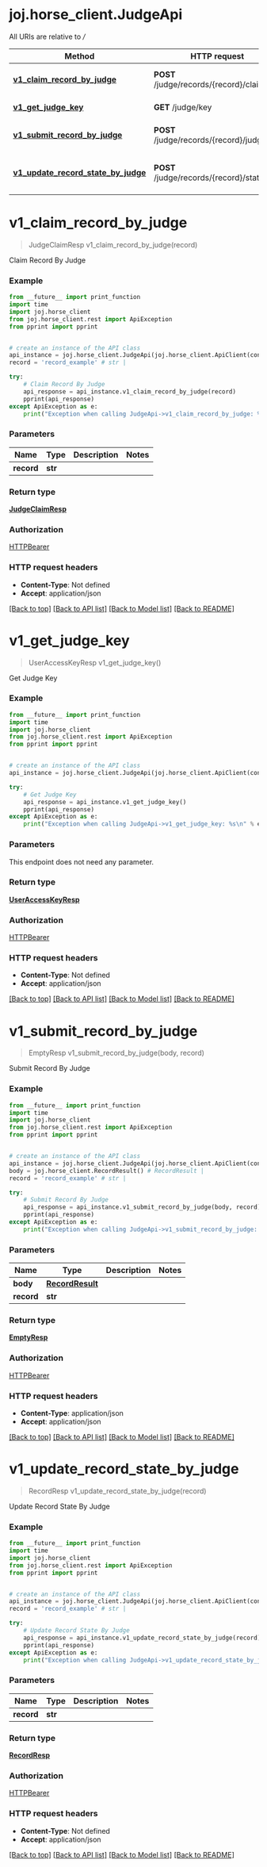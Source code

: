 # joj.horse_client.JudgeApi

All URIs are relative to */*

Method | HTTP request | Description
------------- | ------------- | -------------
[**v1_claim_record_by_judge**](JudgeApi.md#v1_claim_record_by_judge) | **POST** /judge/records/{record}/claim | Claim Record By Judge
[**v1_get_judge_key**](JudgeApi.md#v1_get_judge_key) | **GET** /judge/key | Get Judge Key
[**v1_submit_record_by_judge**](JudgeApi.md#v1_submit_record_by_judge) | **POST** /judge/records/{record}/judgment | Submit Record By Judge
[**v1_update_record_state_by_judge**](JudgeApi.md#v1_update_record_state_by_judge) | **POST** /judge/records/{record}/state | Update Record State By Judge

# **v1_claim_record_by_judge**
> JudgeClaimResp v1_claim_record_by_judge(record)

Claim Record By Judge

### Example
```python
from __future__ import print_function
import time
import joj.horse_client
from joj.horse_client.rest import ApiException
from pprint import pprint


# create an instance of the API class
api_instance = joj.horse_client.JudgeApi(joj.horse_client.ApiClient(configuration))
record = 'record_example' # str | 

try:
    # Claim Record By Judge
    api_response = api_instance.v1_claim_record_by_judge(record)
    pprint(api_response)
except ApiException as e:
    print("Exception when calling JudgeApi->v1_claim_record_by_judge: %s\n" % e)
```

### Parameters

Name | Type | Description  | Notes
------------- | ------------- | ------------- | -------------
 **record** | **str**|  | 

### Return type

[**JudgeClaimResp**](JudgeClaimResp.md)

### Authorization

[HTTPBearer](../README.md#HTTPBearer)

### HTTP request headers

 - **Content-Type**: Not defined
 - **Accept**: application/json

[[Back to top]](#) [[Back to API list]](../README.md#documentation-for-api-endpoints) [[Back to Model list]](../README.md#documentation-for-models) [[Back to README]](../README.md)

# **v1_get_judge_key**
> UserAccessKeyResp v1_get_judge_key()

Get Judge Key

### Example
```python
from __future__ import print_function
import time
import joj.horse_client
from joj.horse_client.rest import ApiException
from pprint import pprint


# create an instance of the API class
api_instance = joj.horse_client.JudgeApi(joj.horse_client.ApiClient(configuration))

try:
    # Get Judge Key
    api_response = api_instance.v1_get_judge_key()
    pprint(api_response)
except ApiException as e:
    print("Exception when calling JudgeApi->v1_get_judge_key: %s\n" % e)
```

### Parameters
This endpoint does not need any parameter.

### Return type

[**UserAccessKeyResp**](UserAccessKeyResp.md)

### Authorization

[HTTPBearer](../README.md#HTTPBearer)

### HTTP request headers

 - **Content-Type**: Not defined
 - **Accept**: application/json

[[Back to top]](#) [[Back to API list]](../README.md#documentation-for-api-endpoints) [[Back to Model list]](../README.md#documentation-for-models) [[Back to README]](../README.md)

# **v1_submit_record_by_judge**
> EmptyResp v1_submit_record_by_judge(body, record)

Submit Record By Judge

### Example
```python
from __future__ import print_function
import time
import joj.horse_client
from joj.horse_client.rest import ApiException
from pprint import pprint


# create an instance of the API class
api_instance = joj.horse_client.JudgeApi(joj.horse_client.ApiClient(configuration))
body = joj.horse_client.RecordResult() # RecordResult | 
record = 'record_example' # str | 

try:
    # Submit Record By Judge
    api_response = api_instance.v1_submit_record_by_judge(body, record)
    pprint(api_response)
except ApiException as e:
    print("Exception when calling JudgeApi->v1_submit_record_by_judge: %s\n" % e)
```

### Parameters

Name | Type | Description  | Notes
------------- | ------------- | ------------- | -------------
 **body** | [**RecordResult**](RecordResult.md)|  | 
 **record** | **str**|  | 

### Return type

[**EmptyResp**](EmptyResp.md)

### Authorization

[HTTPBearer](../README.md#HTTPBearer)

### HTTP request headers

 - **Content-Type**: application/json
 - **Accept**: application/json

[[Back to top]](#) [[Back to API list]](../README.md#documentation-for-api-endpoints) [[Back to Model list]](../README.md#documentation-for-models) [[Back to README]](../README.md)

# **v1_update_record_state_by_judge**
> RecordResp v1_update_record_state_by_judge(record)

Update Record State By Judge

### Example
```python
from __future__ import print_function
import time
import joj.horse_client
from joj.horse_client.rest import ApiException
from pprint import pprint


# create an instance of the API class
api_instance = joj.horse_client.JudgeApi(joj.horse_client.ApiClient(configuration))
record = 'record_example' # str | 

try:
    # Update Record State By Judge
    api_response = api_instance.v1_update_record_state_by_judge(record)
    pprint(api_response)
except ApiException as e:
    print("Exception when calling JudgeApi->v1_update_record_state_by_judge: %s\n" % e)
```

### Parameters

Name | Type | Description  | Notes
------------- | ------------- | ------------- | -------------
 **record** | **str**|  | 

### Return type

[**RecordResp**](RecordResp.md)

### Authorization

[HTTPBearer](../README.md#HTTPBearer)

### HTTP request headers

 - **Content-Type**: Not defined
 - **Accept**: application/json

[[Back to top]](#) [[Back to API list]](../README.md#documentation-for-api-endpoints) [[Back to Model list]](../README.md#documentation-for-models) [[Back to README]](../README.md)

